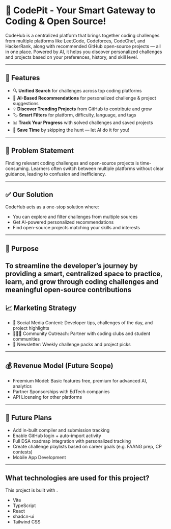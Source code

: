 # 🚀 CodePit - Your Smart Gateway to Coding & Open Source!

CodeHub is a centralized platform that brings together coding challenges from multiple platforms like LeetCode, Codeforces, CodeChef, and HackerRank, along with recommended GitHub open-source projects — all in one place. Powered by AI, it helps you discover personalized challenges and projects based on your preferences, history, and skill level.

---

## 🌟 Features

- 🔍 **Unified Search** for challenges across top coding platforms
- 🧠 **AI-Based Recommendations** for personalized challenge & project suggestions
- 💡 **Discover Trending Projects** from GitHub to contribute and grow
- 🏷️ **Smart Filters** for platform, difficulty, language, and tags
- 📊 **Track Your Progress** with solved challenges and saved projects
- 🎯 **Save Time** by skipping the hunt — let AI do it for you!

---

## 🧩 Problem Statement

Finding relevant coding challenges and open-source projects is time-consuming. Learners often switch between multiple platforms without clear guidance, leading to confusion and inefficiency.

---

## ✅ Our Solution

CodeHub acts as a one-stop solution where:
- You can explore and filter challenges from multiple sources
- Get AI-powered personalized recommendations
- Find open-source projects matching your skills and interests

---

## 🎯 Purpose

To streamline the developer’s journey by providing a smart, centralized space to practice, learn, and grow through coding challenges and meaningful open-source contributions
---

## 📈 Marketing Strategy

- 📱 Social Media Content: Developer tips, challenges of the day, and project highlights
- 🧑‍🤝‍🧑 Community Outreach: Partner with coding clubs and student communities
- 📰 Newsletter: Weekly challenge packs and project picks

---

## 💰 Revenue Model (Future Scope)

- Freemium Model: Basic features free, premium for advanced AI, analytics
- Partner Sponsorships with EdTech companies
- API Licensing for other platforms

---

## 📅 Future Plans

- Add in-built compiler and submission tracking
- Enable GitHub login + auto-import activity
- Full DSA roadmap integration with personalized tracking
- Create challenge playlists based on career goals (e.g. FAANG prep, CP contests)
- Mobile App Development

---

## What technologies are used for this project?

This project is built with .

- Vite
- TypeScript
- React
- shadcn-ui
- Tailwind CSS
